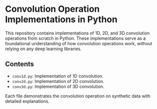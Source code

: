 # Convolution Operation Implementations in Python

This repository contains implementations of 1D, 2D, and 3D convolution operations from scratch in Python. These implementations serve as a foundational understanding of how convolution operations work, without relying on any deep learning libraries.

## Contents

- `conv1d.py`: Implementation of 1D convolution.
- `conv2d.py`: Implementation of 2D convolution.
- `conv3d.py`: Implementation of 3D convolution.

Each file demonstrates the convolution operation on synthetic data with detailed explanations.

